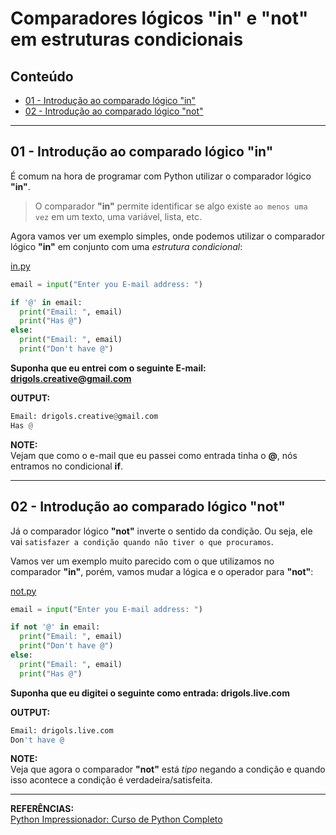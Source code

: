 # Comparadores lógicos "in" e "not" em estruturas condicionais

## Conteúdo

 - [01 - Introdução ao comparado lógico "in"](#01)
 - [02 - Introdução ao comparado lógico "not"](#02)

---

<div id="01"></div>

## 01 - Introdução ao comparado lógico "in"

É comum na hora de programar com Python utilizar o comparador lógico **"in"**.

> O comparador **"in"** permite identificar se algo existe `ao menos uma vez` em um texto, uma variável, lista, etc.

Agora vamos ver um exemplo simples, onde podemos utilizar o comparador lógico **"in"** em conjunto com uma *estrutura condicional*:

[in.py](src/in.py)
```python
email = input("Enter you E-mail address: ")

if '@' in email:
  print("Email: ", email)
  print("Has @")
else:
  print("Email: ", email)
  print("Don't have @")
```

**Suponha que eu entrei com o seguinte E-mail: drigols.creative@gmail.com**

**OUTPUT:**  
```python
Email: drigols.creative@gmail.com
Has @
```

**NOTE:**  
Vejam que como o e-mail que eu passei como entrada tinha o **@**, nós entramos no condicional **if**.

---

<div id="02"></div>

## 02 - Introdução ao comparado lógico "not"

Já o comparador lógico **"not"** inverte o sentido da condição. Ou seja, ele vai `satisfazer a condição quando não tiver o que procuramos`.

Vamos ver um exemplo muito parecido com o que utilizamos no comparador **"in"**, porém, vamos mudar a lógica e o operador para **"not"**:

[not.py](src/not.py)
```python
email = input("Enter you E-mail address: ")

if not '@' in email:
  print("Email: ", email)
  print("Don't have @")
else:
  print("Email: ", email)
  print("Has @")
```

**Suponha que eu digitei o seguinte como entrada: drigols.live.com**

**OUTPUT:**  
```python
Email: drigols.live.com
Don't have @
```

**NOTE:**  
Veja que agora o comparador **"not"** está *tipo* negando a condição e quando isso acontece a condição é verdadeira/satisfeita.

---

**REFERÊNCIAS:**  
[Python Impressionador: Curso de Python Completo](https://www.hashtagtreinamentos.com/curso-python)
